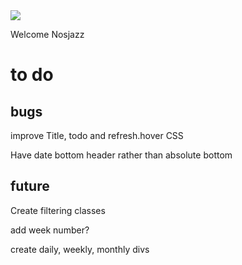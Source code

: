 <img src="https://codeinstitute.s3.amazonaws.com/fullstack/ci_logo_small.png" style="margin: 0;">

Welcome Nosjazz

# to do

## bugs

improve Title, todo and refresh.hover CSS

Have date bottom header rather than absolute bottom


## future

Create filtering classes

add week number?

create daily, weekly, monthly divs
